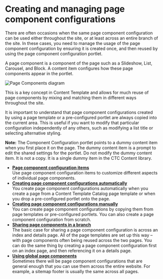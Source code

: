 # Creating and managing page component configurations

There are often occasions when the same page component configuration can be used either throughout the site, or at least across an entire branch of the site. In these cases, you need to manage the usage of the page component configuration by ensuring it is created once, and then reused by using the page component configuration portlet.

A page component is a component of the page such as a Slideshow, List, Carousel, and Block. A content item configures how these page components appear in the portlet.

![Page Components diagram](../images/pagecomponents.jpg)

This is a key concept in Content Template and allows for much reuse of page components by mixing and matching them in different ways throughout the site.

It is important to understand that page component configurations created by using a page template or a pre-configured portlet are always copied into the current area. This is useful if you want to modify that particular configuration independently of any others, such as modifying a list title or selecting alternative styling.

**Note:** The Component Configuration portlet points to a dummy content item when you first place it on the page. The dummy content item is a prompt to edit the shared settings for the portlet. Do not modify the dummy content item. It is not a copy. It is a single dummy item in the CTC Content library.

-   **[Page component configuration items](../ctc/ctc_arch_prestemp_compconfig.md)**  
Use page component configuration items to customize different aspects of individual page components.
-   **[Creating page component configurations automatically](../ctc/ctc_design_comp_config_auto.md)**  
You create page component configurations automatically when you create a page from a Content Template Catalog page template or when you drop a pre-configured portlet onto the page.
-   **[Creating page component configurations manually](../ctc/ctc_design_comp_config_manual.md)**  
You can create page component configurations by copying them from page templates or pre-configured portlets. You can also create a page component configuration from scratch.
-   **[Sharing page components in a branch](../ctc/ctc_design_comp_config_branch.md)**  
The basic case for sharing a page component configuration is across an index and details page. All of the page templates are set up this way – with page components often being reused across the two pages. You can do the same thing by creating a page component configuration first on an index page, and then referencing it on a details page.
-   **[Using global page components](../ctc/ctc_design_comp_config_global.md)**  
Sometimes there will be page component configurations that are general enough that you can use them across the entire website. For example, a sitemap footer is usually the same across all pages.


